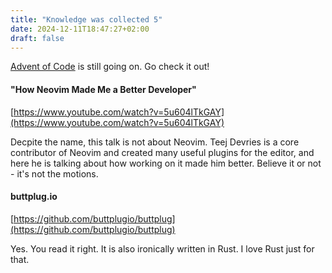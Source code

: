 ```yaml
---
title: "Knowledge was collected 5"
date: 2024-12-11T18:47:27+02:00
draft: false
---
```


[Advent of Code](https://adventofcode.com) is still going on. Go check it out!

#### "How Neovim Made Me a Better Developer"
[https://www.youtube.com/watch?v=5u604lTkGAY](https://www.youtube.com/watch?v=5u604lTkGAY)

Decpite the name, this talk is not about Neovim. Teej Devries is a core contributor of Neovim and created many useful plugins for the editor, and here he is talking about how working on it made him better. Believe it or not - it's not the motions.

#### buttplug.io
[https://github.com/buttplugio/buttplug](https://github.com/buttplugio/buttplug)

Yes. You read it right. It is also ironically written in Rust. I love Rust just for that.
